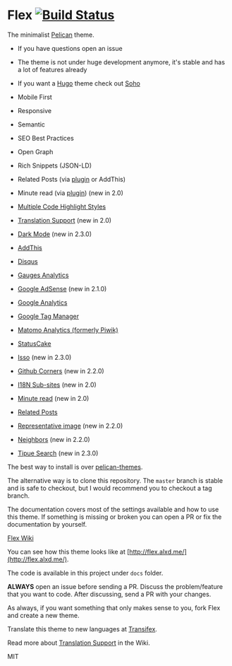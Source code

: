 # Flex [![Build Status](https://travis-ci.org/alexandrevicenzi/Flex.svg?branch=master)](https://travis-ci.org/alexandrevicenzi/Flex)

The minimalist [Pelican](http://blog.getpelican.com/) theme.

- If you have questions open an issue
- The theme is not under huge development anymore, it's stable and has a lot of features already
- If you want a [Hugo](https://gohugo.io/) theme check out [Soho](https://github.com/alexandrevicenzi/soho)

- Mobile First
- Responsive
- Semantic
- SEO Best Practices
- Open Graph
- Rich Snippets (JSON-LD)
- Related Posts (via [plugin](https://github.com/getpelican/pelican-plugins/tree/master/related_posts) or AddThis)
- Minute read (via [plugin](https://github.com/getpelican/pelican-plugins/tree/master/post_stats)) (new in 2.0)
- [Multiple Code Highlight Styles](https://github.com/alexandrevicenzi/Flex/wiki/Code-Highlight)
- [Translation Support](https://github.com/alexandrevicenzi/Flex/wiki/Translations) (new in 2.0)
- [Dark Mode](https://github.com/alexandrevicenzi/Flex/wiki/Dark-Mode) (new in 2.3.0)

- [AddThis](http://www.addthis.com/)
- [Disqus](https://disqus.com/)
- [Gauges Analytics](http://get.gaug.es/)
- [Google AdSense](https://www.google.com.br/adsense/start/) (new in 2.1.0)
- [Google Analytics](https://www.google.com/analytics/web/)
- [Google Tag Manager](https://www.google.com/tagmanager/)
- [Matomo Analytics (formerly Piwik)](https://matomo.org/)
- [StatusCake](https://www.statuscake.com/)
- [Isso](https://posativ.org/isso/) (new in 2.3.0)

- [Github Corners](https://github.com/tholman/github-corners) (new in 2.2.0)
- [I18N Sub-sites](https://github.com/getpelican/pelican-plugins/tree/master/i18n_subsites) (new in 2.0)
- [Minute read](https://github.com/getpelican/pelican-plugins/tree/master/post_stats) (new in 2.0)
- [Related Posts](https://github.com/getpelican/pelican-plugins/tree/master/related_posts)
- [Representative image](https://github.com/getpelican/pelican-plugins/tree/master/representative_image) (new in 2.2.0)
- [Neighbors](https://github.com/getpelican/pelican-plugins/tree/master/neighbors) (new in 2.2.0)
- [Tipue Search](https://github.com/getpelican/pelican-plugins/blob/master/tipue_search/) (new in 2.3.0)

The best way to install is over [pelican-themes](https://github.com/getpelican/pelican-themes).

The alternative way is to clone this repository. The `master` branch is stable and is safe to checkout, but I would recommend you to checkout a tag branch.

The documentation covers most of the settings available and how to use this theme.
If something is missing or broken you can open a PR or fix the documentation by yourself.

[Flex Wiki](https://github.com/alexandrevicenzi/Flex/wiki)

You can see how this theme looks like at [http://flex.alxd.me/](http://flex.alxd.me/).

The code is available in this project under `docs` folder.

**ALWAYS** open an issue before sending a PR.
Discuss the problem/feature that you want to code.
After discussing, send a PR with your changes.

As always, if you want something that only makes sense to you, fork Flex and create a new theme.

Translate this theme to new languages at [Transifex](https://www.transifex.com/alexandrevicenzi/flex-pelican/).

Read more about [Translation Support](https://github.com/alexandrevicenzi/Flex/wiki/Translations) in the Wiki.

MIT
